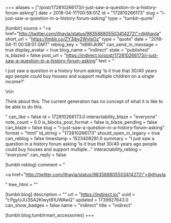 +++
aliases = ["/post/172810266173/i-just-saw-a-question-in-a-history-forum-asking"]
date = 2018-04-11T00:58:01Z
id = "172810266173"
slug = "i-just-saw-a-question-in-a-history-forum-asking"
type = "tumblr-quote"

[tumblr]
source = "<a href=\"http://twitter.com/ithayla/status/983588805503414272\">@ithayla</a>"
short_url = "https://tmblr.co/ZY3jby2WyIsOz"
type = "quote"
date = "2018-04-11 00:58:01 GMT"
reblog_key = "h8WIJk9K"
can_send_in_message = true
display_avatar = true
blog_name = "indirect"
state = "published"
is_blazed = false
post_url = "https://indirect.io/post/172810266173/i-just-saw-a-question-in-a-history-forum-asking"
text = "<p>I just saw a question in a history forum asking &lsquo;Is it true that 30/40 years ago people could buy houses and support multiple children on a single income?&rsquo;</p>\n\n<p>Think about this. The current generation has no concept of what it is like to be able to do this.</p>"
can_like = false
id = 172810266173.0
interactability_blaze = "everyone"
note_count = 0.0
is_blocks_post_format = false
is_blaze_pending = false
can_blaze = false
slug = "i-just-saw-a-question-in-a-history-forum-asking"
format = "html"
id_string = "172810266173"
should_open_in_legacy = true
can_reblog = false
timestamp = 1523408281.0
summary = "I just saw a question in a history forum asking ‘Is it true that 30/40 years ago people could buy houses and support multiple..."
interactability_reblog = "everyone"
can_reply = false

[tumblr.reblog]
comment = "<p><a href=\"http://twitter.com/ithayla/status/983588805503414272\">@ithayla</a></p>"
tree_html = ""

[tumblr.blog]
description = ""
url = "https://indirect.io/"
uuid = "t:PgyUJU3SA2Klwyt81UWAwQ"
updated = 1739927643.0
can_show_badges = false
name = "indirect"
title = "indirect"

[tumblr.blog.tumblrmart_accessories]
+++
